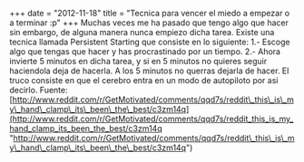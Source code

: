 +++
date = "2012-11-18"
title = "Tecnica para vencer el miedo a empezar o a terminar :p"
+++
Muchas veces me ha pasado que tengo algo que hacer sin embargo, de alguna manera nunca empiezo dicha tarea. Existe una tecnica llamada Persistent Starting que consiste en lo siguiente: 1.- Escoge algo que tengas que hacer y has procrastinado por un tiempo. 2.- Ahora invierte 5 minutos en dicha tarea, y si en 5 minutos no quieres seguir haciendola deja de hacerla. A los 5 minutos no querras dejarla de hacer. El truco consiste en que el cerebro entra en un modo de autopiloto por asi decirlo. Fuente: [http://www.reddit.com/r/GetMotivated/comments/qqd7s/reddit\_this\_is\_my\_hand\_clamp\_its\_been\_the\_best/c3zm14q](http://www.reddit.com/r/GetMotivated/comments/qqd7s/reddit_this_is_my_hand_clamp_its_been_the_best/c3zm14q "http://www.reddit.com/r/GetMotivated/comments/qqd7s/reddit\_this\_is\_my\_hand\_clamp\_its\_been\_the\_best/c3zm14q")


